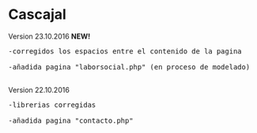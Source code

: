 # Cascajal

Version 23.10.2016 <b>NEW!</b>
<pre>
-corregidos los espacios entre el contenido de la pagina
<br>-añadida pagina "laborsocial.php" (en proceso de modelado)</br>
</pre>

<p>Version 22.10.2016</p>
<pre>-librerias corregidas
<br>-añadida pagina "contacto.php"</br>
</pre>
